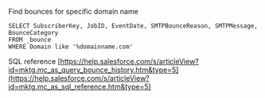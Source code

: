 Find bounces for specific domain name

```
SELECT SubscriberKey, JobID, EventDate, SMTPBounceReason, SMTPMessage, BounceCategory
FROM _bounce 
WHERE Domain like '%domainname.com'
```
SQL reference
[https://help.salesforce.com/s/articleView?id=mktg.mc_as_query_bounce_history.htm&type=5](https://help.salesforce.com/s/articleView?id=mktg.mc_as_sql_reference.htm&type=5)

